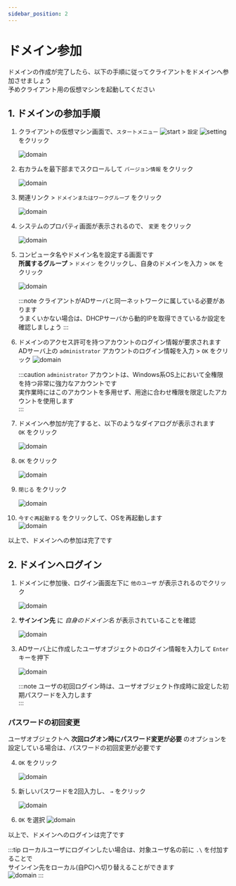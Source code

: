 ```yaml
---
sidebar_position: 2
---
```


# ドメイン参加

ドメインの作成が完了したら、以下の手順に従ってクライアントをドメインへ参加させましょう  
予めクライアント用の仮想マシンを起動してください  

## 1. ドメインの参加手順

1. クライアントの仮想マシン画面で、`スタートメニュー` ![start](./img/win_icon.png) > `設定` ![setting](./img/setting_icon.png) をクリック

    ![domain](./img/domain1.png)

2. 右カラムを最下部までスクロールして `バージョン情報` をクリック

    ![domain](./img/domain2.png)

3. 関連リンク > `ドメインまたはワークグループ` をクリック

    ![domain](./img/domain3.png)

4. システムのプロパティ画面が表示されるので、 `変更` をクリック

    ![domain](./img/domain4.png)

5. コンピュータ名やドメイン名を設定する画面です  
    **所属するグループ** > `ドメイン` をクリックし、自身のドメインを入力 > `OK` をクリック

    ![domain](./img/domain5.png)

    :::note
    クライアントがADサーバと同一ネットワークに属している必要があります  
    うまくいかない場合は、DHCPサーバから動的IPを取得できているか設定を確認しましょう
    :::

6. ドメインのアクセス許可を持つアカウントのログイン情報が要求されます  
    ADサーバ上の `administrator` アカウントのログイン情報を入力 > `OK` をクリック
    ![domain](./img/domain6.png)

    :::caution
    `administrator` アカウントは、Windows系OS上において全権限を持つ非常に強力なアカウントです  
    実作業時にはこのアカウントを多用せず、用途に合わせ権限を限定したアカウントを使用します  
    :::

7. ドメインへ参加が完了すると、以下のようなダイアログが表示されます  
`OK` をクリック

    ![domain](./img/domain7.png)

8. `OK` をクリック

    ![domain](./img/domain8.png)

9. `閉じる` をクリック

    ![domain](./img/domain9.png)

10. `今すぐ再起動する` をクリックして、OSを再起動します  
![domain](./img/domain10.png)

以上で、ドメインへの参加は完了です  

## 2. ドメインへログイン

1. ドメインに参加後、ログイン画面左下に `他のユーザ` が表示されるのでクリック

    ![domain](./img/login1.png)

2. **サインイン先** に *自身のドメイン名* が表示されていることを確認

    ![domain](./img/login2.png)

3. ADサーバ上に作成したユーザオブジェクトのログイン情報を入力して `Enter`キーを押下

    ![domain](./img/login3.png)

    :::note
    ユーザの初回ログイン時は、ユーザオブジェクト作成時に設定した初期パスワードを入力します  
    :::

### パスワードの初回変更

ユーザオブジェクトへ **次回ログオン時にパスワード変更が必要** のオプションを設定している場合は、パスワードの初回変更が必要です  

4. `OK` をクリック

    ![domain](./img/login4.png)

5. 新しいパスワードを2回入力し、 `→` をクリック

    ![domain](./img/login5.png)

6. `OK` を選択
    ![domain](./img/login6.png)

以上で、ドメインへのログインは完了です  

:::tip
    ローカルユーザにログインしたい場合は、対象ユーザ名の前に `.\` を付加することで  
    サインイン先をローカル(自PC)へ切り替えることができます  
    ![domain](./img/login7.png)
:::